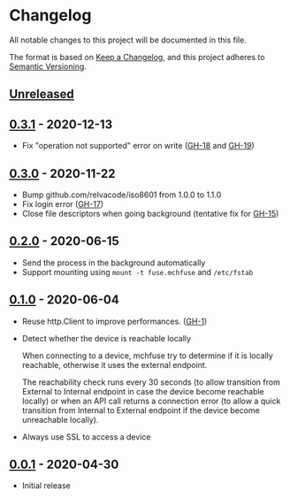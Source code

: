 # Changelog

All notable changes to this project will be documented in this file.

The format is based on [Keep a Changelog](https://keepachangelog.com/en/1.0.0/),
and this project adheres to [Semantic Versioning](https://semver.org/spec/v2.0.0.html).

## [Unreleased]

## [0.3.1] - 2020-12-13

- Fix "operation not supported" error on write ([GH-18](https://github.com/mnencia/mchfuse/issues/18)
  and [GH-19](https://github.com/mnencia/mchfuse/issues/19))

## [0.3.0] - 2020-11-22

- Bump github.com/relvacode/iso8601 from 1.0.0 to 1.1.0
- Fix login error ([GH-17](https://github.com/mnencia/mchfuse/issues/17))
- Close file descriptors when going background (tentative fix for [GH-15](https://github.com/mnencia/mchfuse/issues/17))

## [0.2.0] - 2020-06-15

- Send the process in the background automatically
- Support mounting using `mount -t fuse.mchfuse` and `/etc/fstab`

## [0.1.0] - 2020-06-04

- Reuse http.Client to improve performances. ([GH-1](https://github.com/mnencia/mchfuse/issues/1))
- Detect whether the device is reachable locally

  When connecting to a device, mchfuse try to determine if it is locally
  reachable, otherwise it uses the external endpoint.

  The reachability check runs every 30 seconds (to allow transition from
  External to Internal endpoint in case the device become reachable
  locally) or when an API call returns a connection error (to allow a
  quick transition from Internal to External endpoint if the device
  become unreachable locally).
- Always use SSL to access a device

## [0.0.1] - 2020-04-30

- Initial release

[Unreleased]: https://github.com/mnencia/mchfuse/compare/v0.3.1...HEAD
[0.3.1]: https://github.com/mnencia/mchfuse/releases/tag/v0.3.1
[0.3.0]: https://github.com/mnencia/mchfuse/releases/tag/v0.3.0
[0.2.0]: https://github.com/mnencia/mchfuse/releases/tag/v0.2.0
[0.1.0]: https://github.com/mnencia/mchfuse/releases/tag/v0.1.0
[0.0.1]: https://github.com/mnencia/mchfuse/releases/tag/v0.0.1
